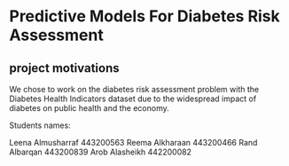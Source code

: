 # Predictive Models For Diabetes Risk Assessment
## project motivations 

We chose to work on the diabetes risk assessment problem with the Diabetes Health Indicators dataset due to the widespread impact of diabetes on public health and the economy. 


Students names:

Leena Almusharraf 443200563
Reema Alkharaan   443200466
Rand Albarqan     443200839
Arob Alasheikh    442200082

